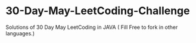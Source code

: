 # 30-Day-May-LeetCoding-Challenge
Solutions of 30 Day May LeetCoding in JAVA
( Fill Free to fork in other languages.)
